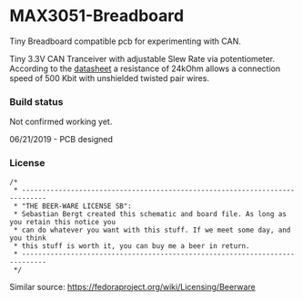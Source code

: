 # MAX3051-Breadboard
Tiny Breadboard compatible pcb for experimenting with CAN.

Tiny 3.3V CAN Tranceiver with adjustable Slew Rate via potentiometer.
According to the [datasheet](https://datasheets.maximintegrated.com/en/ds/MAX3051.pdf) a resistance of 24kOhm allows a connection speed of 500 Kbit with unshielded twisted pair wires.

### Build status

Not confirmed working yet.

06/21/2019 - PCB designed

### License

    /*
     * ----------------------------------------------------------------------------
     * "THE BEER-WARE LICENSE SB":
     * Sebastian Bergt created this schematic and board file. As long as you retain this notice you
     * can do whatever you want with this stuff. If we meet some day, and you think
     * this stuff is worth it, you can buy me a beer in return.
     * ----------------------------------------------------------------------------
     */
     
Similar source: https://fedoraproject.org/wiki/Licensing/Beerware
